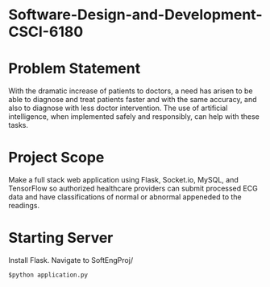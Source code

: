 # Software-Design-and-Development-CSCI-6180

# Problem Statement
With the dramatic increase of patients to doctors, a need has arisen to be able to diagnose and treat patients faster and with the same accuracy, and also to diagnose with less doctor intervention.​ The use of artificial intelligence, when implemented safely and responsibly, can help with these tasks.

# Project Scope
Make a full stack web application using Flask, Socket.io, MySQL, and TensorFlow so authorized healthcare providers can submit processed ECG data and have classifications of normal or abnormal appeneded to the readings.

# Starting Server
Install Flask.
Navigate to SoftEngProj/
```
$python application.py
```
